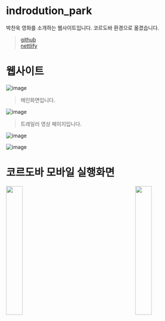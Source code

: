 # indrodution_park
 박찬욱 영화를 소개하는 웹사이트입니다. 코르도바 환경으로 옮겼습니다.
 
>[github](https://byeot.github.io/About_Park_M/)  
[nettlify](https://introdution.netlify.app/)



# 웹사이트

![image](https://user-images.githubusercontent.com/94339420/204194187-70a24c0d-113e-4f95-93e0-7d9ce94365b3.png)

> 메인화면입니다.

![image](https://user-images.githubusercontent.com/94339420/204194230-23713ba5-1bab-4f45-8523-1256fb66ad38.png)

> 트레일러 영상 페이지입니다.


![image](https://user-images.githubusercontent.com/94339420/204194260-a2b841a4-40b6-4e13-b7e9-3430a66d2e13.png)

>
![image](https://user-images.githubusercontent.com/94339420/204194290-41884182-203f-4284-9a44-a133ffe85d6f.png)



# 코르도바 모바일 실행화면




<img src="https://user-images.githubusercontent.com/94339420/204196358-09d9233e-9bea-46c0-a49e-e24bd06eae7c.png" width="30%">

<img src="https://user-images.githubusercontent.com/94339420/204196405-f698dbf1-9743-4898-bae1-2dae60f5cb82.png" width="30%" align="right">










